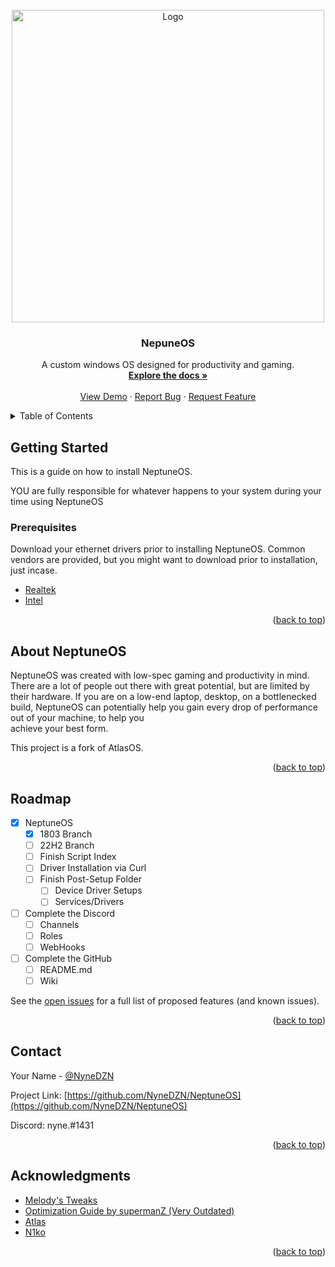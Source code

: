 <!-- PROJECT LOGO -->
<br />
<div align="center">
  <a href="https://github.com/NyneDZN/NeptuneOS">
    <img src="https://user-images.githubusercontent.com/120980797/209248113-fb446909-8aad-4c90-bedf-d4d536ef5dee.png"
" alt="Logo" width="500" height="500">
  </a>

<h3 align="center">NepuneOS</h3>

  <p align="center">
    A custom windows OS designed for productivity and gaming.
    <br />
    <a href="https://github.com/NyneDZN/NeptuneOS"><strong>Explore the docs »</strong></a>
    <br />
    <br />
    <a href="https://github.com/NyneDZN/NeptuneOS">View Demo</a>
    ·
    <a href="https://github.com/NyneDZN/NeptuneOS/issues">Report Bug</a>
    ·
    <a href="https://github.com/NyneDZN/NeptuneOS/issues">Request Feature</a>
  </p>
</div>



<!-- TABLE OF CONTENTS -->
<details>
  <summary>Table of Contents</summary>
  <ol>
    <li>
      <a href="#about-neptuneos">About NeptuneOS</a>
    </li>
    <li>
      <a href="#getting-started">Getting Started</a>
      <ul>
        <li><a href="#prerequisites">Prerequisites</a></li>
        <li><a href="#installation">Installation</a></li>
      </ul>
    </li>
    <li><a href="#usage">Usage</a></li>
    <li><a href="#roadmap">Roadmap</a></li>
    <li><a href="#contact">Contact</a></li>
    <li><a href="#acknowledgments">Acknowledgments</a></li>
  </ol>
</details>



<!-- GETTING STARTED -->
## Getting Started

This is a guide on how to install NeptuneOS.

YOU are fully responsible for whatever happens to your system during your time using NeptuneOS

### Prerequisites
Download your ethernet drivers prior to installing NeptuneOS.
Common vendors are provided, but you might want to download prior to installation, just incase.
* [Realtek](https://www.realtek.com/en/component/zoo/category/network-interface-controllers-10-100-1000m-gigabit-ethernet-pci-express-software)
* [Intel](https://www.intel.com/content/www/us/en/download/18293/intel-network-adapter-driver-for-windows-10.html)


<p align="right">(<a href="#readme-top">back to top</a>)</p>



<!-- ABOUT NEPTUNEOS -->
## About NeptuneOS

 NeptuneOS was created with low-spec gaming and productivity in mind. There are a lot of people out there with great potential, but are limited by their 
 hardware.
 If you are on a low-end laptop, desktop, on a bottlenecked build, NeptuneOS can potentially help you gain every drop of performance out of your machine, to help you   
 achieve your best form.
                                       
 This project is a fork of AtlasOS.

<p align="right">(<a href="#readme-top">back to top</a>)</p>



<!-- ROADMAP -->
## Roadmap

- [x] NeptuneOS
   - [x] 1803 Branch                                 
   - [ ] 22H2 Branch
   - [ ] Finish Script Index                                     
   - [ ] Driver Installation via Curl
   - [ ] Finish Post-Setup Folder
      - [ ] Device Driver Setups
      - [ ] Services/Drivers                                 
                                      
- [ ] Complete the Discord
   - [ ] Channels
   - [ ] Roles
   - [ ] WebHooks
                                       
- [ ] Complete the GitHub
   - [ ] README.md
   - [ ] Wiki

See the [open issues](https://github.com/NyneDZN/NeptuneOS/issues) for a full list of proposed features (and known issues).

<p align="right">(<a href="#readme-top">back to top</a>)</p>



<!-- CONTACT -->
## Contact

Your Name - [@NyneDZN](https://twitter.com/NyneDZN) 

Project Link: [https://github.com/NyneDZN/NeptuneOS](https://github.com/NyneDZN/NeptuneOS)

Discord: nyne.#1431

<p align="right">(<a href="#readme-top">back to top</a>)</p>



<!-- ACKNOWLEDGMENTS -->
## Acknowledgments

* [Melody's Tweaks](https://sites.google.com/view/melodystweaks/basictweaks?pli=1)
* [Optimization Guide by supermanZ (Very Outdated)](https://steamcommunity.com/sharedfiles/filedetails/?id=476760198)
* [Atlas](https://github.com/Atlas-OS/)
* [N1ko](https://n1kobg.blogspot.com/)

<p align="right">(<a href="#readme-top">back to top</a>)</p>
